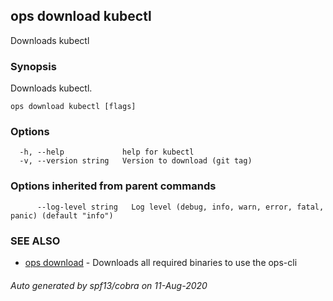 ## ops download kubectl

Downloads kubectl

### Synopsis

Downloads kubectl.

```
ops download kubectl [flags]
```

### Options

```
  -h, --help             help for kubectl
  -v, --version string   Version to download (git tag)
```

### Options inherited from parent commands

```
      --log-level string   Log level (debug, info, warn, error, fatal, panic) (default "info")
```

### SEE ALSO

* [ops download](ops_download.md)	 - Downloads all required binaries to use the ops-cli

###### Auto generated by spf13/cobra on 11-Aug-2020
